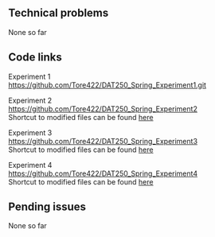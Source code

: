 Technical problems
-------------------

None so far



Code links
-----------

Experiment 1<br>
https://github.com/Tore422/DAT250_Spring_Experiment1.git



Experiment 2<br>
https://github.com/Tore422/DAT250_Spring_Experiment2
<br>
Shortcut to modified files can be found [here](https://github.com/Tore422/DAT250_Spring_Experiment2/tree/master/initial/src/main/java/com/example/springboot)




Experiment 3<br>
https://github.com/Tore422/DAT250_Spring_Experiment3
<br>
Shortcut to modified files can be found [here](https://github.com/Tore422/DAT250_Spring_Experiment3/tree/master/initial/src/main/java/com/example/restservice)



Experiment 4<br>
https://github.com/Tore422/DAT250_Spring_Experiment4
<br>
Shortcut to modified files can be found [here](https://github.com/Tore422/DAT250_Spring_Experiment4/tree/master/initial/src/main/java/com/example/accessingdatajpa)




Pending issues
---------------

None so far

